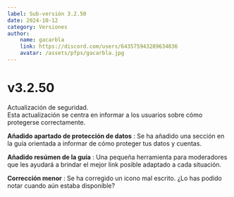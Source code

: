 ```yaml
---
label: Sub-versión 3.2.50
date: 2024-10-12
category: Versiones
author:
    name: gacarbla
    link: https://discord.com/users/643575943289634836
    avatar: /assets/pfps/gacarbla.jpg
---
```


# v3.2.50
Actualización de seguridad.<br>
Esta actualización se centra en informar a los usuarios sobre cómo protegerse correctamente.

**Añadido apartado de protección de datos**
:   Se ha añadido una sección en la guía orientada a informar de cómo proteger tus datos y cuentas.

**Añadido resúmen de la guía**
:   Una pequeña herramienta para moderadores que les ayudará a brindar el mejor link posible adaptado a cada situación.

**Corrección menor**
:   Se ha corregido un icono mal escrito. ¿Lo has podido notar cuando aún estaba disponible?